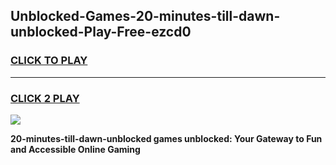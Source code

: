 
## Unblocked-Games-20-minutes-till-dawn-unblocked-Play-Free-ezcd0
<h3>
<a href="https://premium76.site?title=20-minutes-till-dawn-unblocked&ref=23A">CLICK TO PLAY</a></h3>
<hr>

<h3>
<a href="https://premium76.site?title=20-minutes-till-dawn-unblocked&ref=23A">CLICK 2 PLAY</a>
  
</h3>

<a href="https://premium76.site?title=20-minutes-till-dawn-unblocked&ref=23A"><img src="https://clearcache.store/games.png"></a>


**20-minutes-till-dawn-unblocked games unblocked: Your Gateway to Fun and Accessible Online Gaming**
